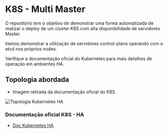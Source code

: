 # K8S - Multi Master

O repositório tem o objetivo de demonstrar uma forma automatizada de realizar o deploy de um cluster K8S com alta disponibilidade de servidores Master.

Iremos demonstrar a utilização de servidores control-plane operando com o etcd nos próprios nodes.

Verifique a documentação oficial do Kubernetes para mais detalhes de operação em ambientes HA.

## Topologia abordada
- Imagem retirada da documentação oficial do K8S.

![Topologia Kubernetes HA](https://d33wubrfki0l68.cloudfront.net/d1411cded83856552f37911eb4522d9887ca4e83/b94b2/images/kubeadm/kubeadm-ha-topology-stacked-etcd.svg)

### Documentação oficial K8S - HA
- [Doc Kubernetes HA](https://kubernetes.io/docs/setup/production-environment/tools/kubeadm/ha-topology/)